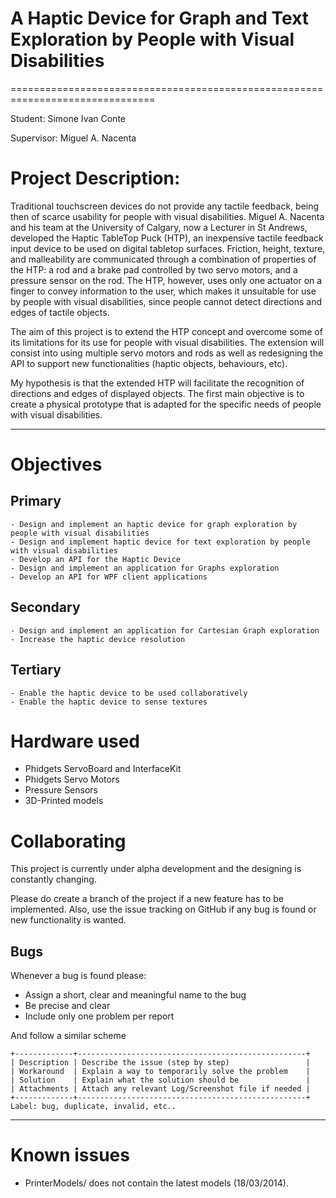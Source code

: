 # A Haptic Device for Graph and Text Exploration by People with Visual Disabilities

===============================================================================

Student: Simone Ivan Conte

Supervisor: Miguel A. Nacenta

# Project Description:

Traditional touchscreen devices do not provide any tactile feedback, being then of scarce usability for people with visual disabilities.
Miguel A. Nacenta and his team at the University of Calgary, now a Lecturer in St Andrews, developed the Haptic TableTop Puck (HTP), an inexpensive tactile feedback input device to be used on digital tabletop surfaces. Friction, height, texture, and malleability are communicated through a combination of properties of the HTP: a rod and a brake pad controlled by two servo motors, and a pressure sensor on the rod. The HTP, however, uses only one actuator on a finger to convey information to the user, which makes it unsuitable for use by people with visual disabilities, since people cannot detect directions and edges of tactile objects.

The aim of this project is to extend the HTP concept and overcome some of its limitations for its use for people with visual disabilities. The extension will consist into using multiple servo motors and rods as well as redesigning the API to support new functionalities (haptic objects, behaviours, etc).
 
My hypothesis is that the extended HTP will facilitate the recognition of directions and edges of displayed objects. The first main objective is to create a physical prototype that is adapted for the specific needs of people with visual disabilities. 

-------------------------------------------------------------------------------

# Objectives

## Primary
    - Design and implement an haptic device for graph exploration by people with visual disabilities
    - Design and implement haptic device for text exploration by people with visual disabilities
    - Develop an API for the Haptic Device
    - Design and implement an application for Graphs exploration
    - Develop an API for WPF client applications

## Secondary
    - Design and implement an application for Cartesian Graph exploration
    - Increase the haptic device resolution

## Tertiary
    - Enable the haptic device to be used collaboratively
    - Enable the haptic device to sense textures

# Hardware used

- Phidgets ServoBoard and InterfaceKit
- Phidgets Servo Motors
- Pressure Sensors
- 3D-Printed models 

# Collaborating

This project is currently under alpha development and the designing is constantly changing.

Please do create a branch of the project if a new feature has to be implemented. Also, use the issue tracking on GitHub if any bug is found or new functionality is wanted.

## Bugs
Whenever a bug is found please: 
- Assign a short, clear and meaningful name to the bug
- Be precise and clear
- Include only one problem per report

And follow a similar scheme

    +-------------+---------------------------------------------------+
    | Description | Describe the issue (step by step)                 |
    | Workaround  | Explain a way to temporarily solve the problem    |
    | Solution    | Explain what the solution should be               |
    | Attachments | Attach any relevant Log/Screenshot file if needed |
    +-------------+---------------------------------------------------+
    Label: bug, duplicate, invalid, etc..

-------------------------------------------------------------------------------

# Known issues

- PrinterModels/ does not contain the latest models (18/03/2014).
